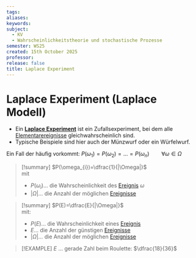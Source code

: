 ```yaml
---
tags: 
aliases: 
keywords: 
subject:
  - KV
  - Wahrscheinlichkeitstheorie und stochastische Prozesse
semester: WS25
created: 15th October 2025
professor:
release: false
title: Laplace Experiment
---
```


# Laplace Experiment (Laplace Modell)

- Ein **[Laplace Experiment](https://studyflix.de/statistik/laplace-experiment-1109)** ist ein Zufallsexperiment, bei dem alle [Elementarereignisse](Ereignis.md) gleichwahrscheinlich sind.
- Typische Beispiele sind hier auch der Münzwurf oder ein Würfelwurf.

Ein Fall der häufig vorkommt: $P(\omega_{1})=P(\omega_{2})=\dots=P(\omega_{n})\qquad\forall\omega\in\Omega$

>[!summary] $P(\omega_{i})=\dfrac{1}{|\Omega|}$  
>mit
> - $P(\omega_{i})\dots$ die Wahrscheinlichkeit des [Ereignis](Ereignis.md) $\omega$
> - $|\Omega|\dots$ die Anzahl der möglichen [Ereignisse](Ereignis.md)

>[!summary] $P(E)=\dfrac{E}{|\Omega|}$  
> mit:
> - $P(E)\dots$ die Wahrscheinlichkeit eines [Ereignis](Ereignis.md)
> - $E\dots$ die Anzahl der günstigen [Ereignisse](Ereignis.md)
> - $|\Omega|\dots$ die Anzahl der möglichen [Ereignisse](Ereignis.md) 

> [!EXAMPLE] $E$ … gerade Zahl beim Roulette: $\dfrac{18}{36}$